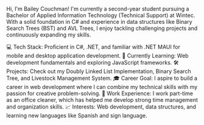 Hi, I'm Bailey Couchman! I'm currently a second-year student pursuing a Bachelor of Applied Information Technology (Technical Support) at Wintec. With a solid foundation in C# and experience in data structures like Binary Search Trees (BST) and AVL Trees, I enjoy tackling challenging projects and continuously expanding my skills.

💻 Tech Stack: Proficient in C#, .NET, and familiar with .NET MAUI for mobile and desktop application development.
🌱 Currently Learning: Web development fundamentals and exploring JavaScript frameworks.
🛠️ Projects: Check out my Doubly Linked List Implementation, Binary Search Tree, and Livestock Management System.
🎓 Career Goal: I aspire to build a career in web development where I can combine my technical skills with my passion for creative problem-solving.
📂 Work Experience: I work part-time as an office cleaner, which has helped me develop strong time management and organization skills.
📈 Interests: Web development, data structures, and learning new languages like Spanish and sign language.
